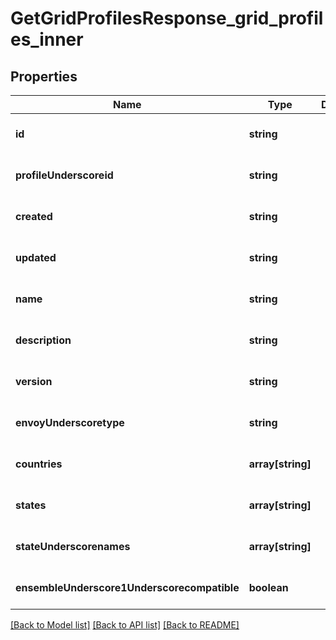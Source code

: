 # GetGridProfilesResponse_grid_profiles_inner

## Properties
Name | Type | Description | Notes
------------ | ------------- | ------------- | -------------
**id** | **string** |  | [optional] [default to null]
**profileUnderscoreid** | **string** |  | [optional] [default to null]
**created** | **string** |  | [optional] [default to null]
**updated** | **string** |  | [optional] [default to null]
**name** | **string** |  | [optional] [default to null]
**description** | **string** |  | [optional] [default to null]
**version** | **string** |  | [optional] [default to null]
**envoyUnderscoretype** | **string** |  | [optional] [default to null]
**countries** | **array[string]** |  | [optional] [default to null]
**states** | **array[string]** |  | [optional] [default to null]
**stateUnderscorenames** | **array[string]** |  | [optional] [default to null]
**ensembleUnderscore1Underscorecompatible** | **boolean** |  | [optional] [default to null]

[[Back to Model list]](../README.md#documentation-for-models) [[Back to API list]](../README.md#documentation-for-api-endpoints) [[Back to README]](../README.md)


